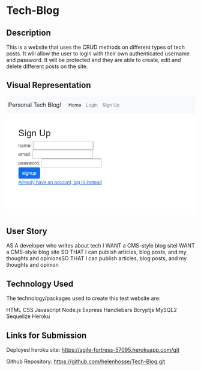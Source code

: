 # Tech-Blog

## Description

This is a website that uses the CRUD methods on different types of tech posts. It will allow the user to login with their own authenticated username and password. It will be protected and they are able to create, edit and delete different posts on the site.

## Visual Representation

<img src="public/assets/Screenshot%202023-04-22%20213708.png" alt="screenshot of the blog">

## User Story 

AS A developer who writes about tech I WANT a CMS-style blog siteI WANT a CMS-style blog site SO THAT I can publish articles, blog posts, and my thoughts and opinionsSO THAT I can publish articles, blog posts, and my thoughts and opinion

## Technology Used

The technology/packages used to create this test website are:

HTML
CSS
Javascript
Node.js
Express
Handlebars
Bcryptjs
MySQL2
Sequelize
Heroku

## Links for Submission

Deployed heroku site: https://agile-fortress-57095.herokuapp.com/git

Github Repository: https://github.com/helenhosse/Tech-Blog.git

